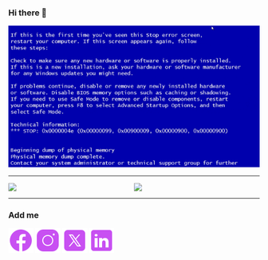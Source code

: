 ### Hi there 👋

<div align="center">
  <img src="https://github.com/ajla-brdarevic/ajla-brdarevic/blob/main/giphy.gif">
</div>

---

<div align="center">
  <div style="display: flex;">
    <img src="https://github-readme-stats.vercel.app/api?username=ajla-brdarevic&show_icons=true&theme=material-palenight&rank_icon=github" width="400" />
    <img src="https://github-readme-stats.vercel.app/api/top-langs/?username=ajla-brdarevic&layout=compact&theme=material-palenight&card_width=400" width="400" />
  </div>
</div>

---

### Add me
  [![facebook](https://github.com/ajla-brdarevic/ajla-brdarevic/blob/main/icons8-facebook-50.png (Facebook))][1]
  [![instagram](https://github.com/ajla-brdarevic/ajla-brdarevic/blob/main/icons8-instagram-50.png (Instagram))][2]
  [![twitter](https://github.com/ajla-brdarevic/ajla-brdarevic/blob/main/icons8-twitter-50.png (Twitter))][3]
  [![linkedin](https://github.com/ajla-brdarevic/ajla-brdarevic/blob/main/icons8-linkedin-50.png (LinkedIn))][4]

  [1]: https://www.facebook.com/ajla.brdarevic
  [2]: https://www.instagram.com/_ahiimsa/
  [3]: https://twitter.com/ayllah19
  [4]: https://www.linkedin.com/in/ajla-brdarević/

